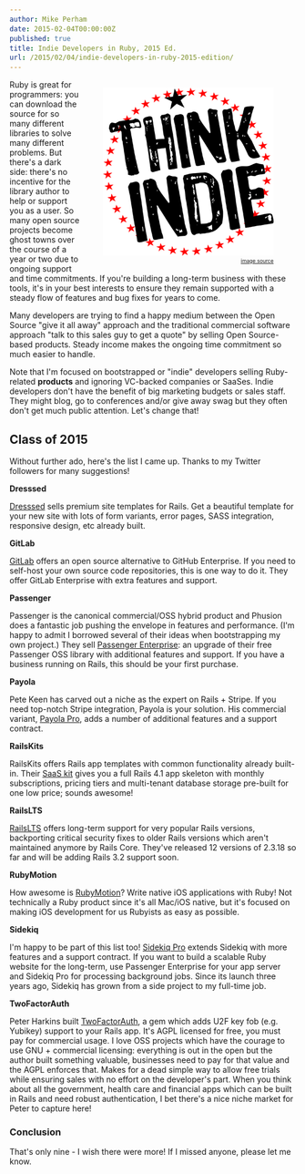 ```yaml
---
author: Mike Perham
date: 2015-02-04T00:00:00Z
published: true
title: Indie Developers in Ruby, 2015 Ed.
url: /2015/02/04/indie-developers-in-ruby-2015-edition/
---
```


<figure style="float:right">
  <img src="/wp-content/uploads/2015/02/indie.png"/>
  <figcaption style="font-size: xx-small"><a style="float: right" href="http://michaeljholley.com/2014/09/02/self-publishing-or-indie-publishing/">image source</a></figcaption>
</figure>

Ruby is great for programmers: you can download the source for so many different libraries to solve many different problems.
But there's a dark side: there's no incentive for the library author to help or support you as a user.
So many open source projects become ghost towns over the course of a year or two due to ongoing support and time commitments.
If you're building a long-term business with these tools, it's in your best interests to ensure they remain
supported with a steady flow of features and bug fixes for years to come.

Many developers are trying to find a happy medium between the Open Source "give it all away" approach
and the traditional commercial software approach "talk to this sales guy to get a quote" by selling Open Source-based
products.  Steady income makes the ongoing time commitment so much easier to handle.

Note that I'm focused on bootstrapped or "indie" developers selling Ruby-related **products** and ignoring VC-backed companies or
SaaSes.  Indie developers don't have the benefit of big marketing budgets or sales staff.
They might blog, go to conferences and/or give away swag but they often don't get much public attention.
Let's change that!

## Class of 2015

Without further ado, here's the list I came up.  Thanks to my Twitter followers for many suggestions!

**Dresssed**

[Dresssed](https://dresssed.com/themes/gimlet) sells premium site templates for Rails.  Get a beautiful template for
your new site with lots of form variants, error pages, SASS integration, responsive design, etc already built.

**GitLab**

[GitLab](https://about.gitlab.com/pricing/) offers an open source alternative to GitHub Enterprise.  If you
need to self-host your own source code repositories, this is one way to do it.  They offer GitLab Enterprise
with extra features and support.

**Passenger**

Passenger is the canonical commercial/OSS hybrid product and Phusion does a fantastic job pushing the envelope in features
and performance.  (I'm happy to admit I borrowed several of their ideas when bootstrapping my own project.)
They sell [Passenger Enterprise](https://www.phusionpassenger.com/enterprise): an upgrade of their free
Passenger OSS library with additional features and support.  If you have a business running on Rails,
this should be your first purchase.

**Payola**

Pete Keen has carved out a niche as the expert on Rails + Stripe.  If you need top-notch Stripe integration,
Payola is your solution.  His commercial variant, [Payola Pro](https://www.payola.io/pro), adds a number
of additional features and a support contract.

**RailsKits**

RailsKits offers Rails app templates with common functionality already built-in.  Their [SaaS kit](https://railskits.com/saas/)
gives you a full Rails 4.1 app skeleton with monthly subscriptions, pricing tiers and multi-tenant database storage pre-built
for one low price; sounds awesome!

**RailsLTS**

[RailsLTS](https://railslts.com/) offers long-term support for very popular Rails versions, backporting critical security fixes to
older Rails versions which aren't maintained anymore by Rails Core.  They've released 12 versions of
2.3.18 so far and will be adding Rails 3.2 support soon.

**RubyMotion**

How awesome is [RubyMotion](http://www.rubymotion.com/buy/)?  Write native iOS applications with Ruby!  Not technically a Ruby product
since it's all Mac/iOS native, but it's focused on making iOS development for us Rubyists as easy as possible.

**Sidekiq**

I'm happy to be part of this list too!  [Sidekiq Pro](http://sidekiq.org/pro/) extends Sidekiq with more features and a support contract.
If you want to build a scalable Ruby website for the long-term, use Passenger Enterprise for your app server and Sidekiq Pro for
processing background jobs.  Since its launch three years ago, Sidekiq has grown from a side project to my full-time job.

**TwoFactorAuth**

Peter Harkins built [TwoFactorAuth](https://www.twofactorauth.io/), a gem which adds U2F key fob (e.g. Yubikey) support to your Rails app.  It's AGPL
licensed for free, you must pay for commercial usage.  I love OSS projects which have the courage to use GNU + commercial licensing: everything is out
in the open but the author built something valuable, businesses need to pay for that value and the AGPL enforces that.  Makes for a dead simple way
to allow free trials while ensuring sales with no effort on the developer's part.  When you think about all the government, health care and financial
apps which can be built in Rails and need robust authentication, I bet there's a nice niche market for Peter to capture here!

### Conclusion

That's only nine - I wish there were more!  If I missed anyone, please let me know.
